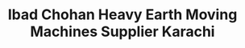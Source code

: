 ---
title: "Ibad Chohan Heavy Earth Moving Machines Supplier Karachi"
url: /karachi/ibad-chohan-heavy-earth-moving-machines-supplier-karachi/
shop: motorcycle
---